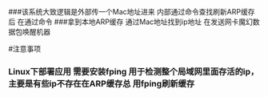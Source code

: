###该系统大致逻辑是外部传一个Mac地址进来 内部通过命令查找刷新ARP缓存后  在通过命令
###拿到本地ARP缓存 通过Mac地址找到ip地址 在发送网卡魔幻数据包唤醒机器


#注意事项

### Linux下部署应用 需要安装fping 用于检测整个局域网里面存活的ip，主要是有些ip不存在在ARP缓存总 用fping刷新缓存


